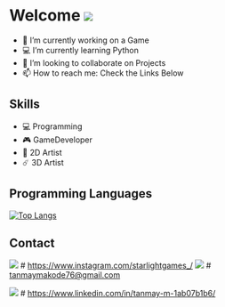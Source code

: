 # Welcome <img src="https://img.icons8.com/fluent/50/000000/github.png"/>

- 🔭 I’m currently working on a Game
- 💻 I’m currently learning Python
- 👯 I’m looking to collaborate on Projects
- 📫 How to reach me: Check the Links Below 

## Skills
* 💻 Programming    
* 🎮 GameDeveloper         
* 🎨 2D Artist 
* ☄️ 3D Artist

## Programming Languages

[![Top Langs](https://github-readme-stats.vercel.app/api/top-langs/?username=indieD3v)](https://github.com/indieD3v/github-readme-stats)
   
   
   
## Contact
<img src="https://img.icons8.com/cute-clipart/64/000000/instagram-new.png"/>      # https://www.instagram.com/starlightgames_/        <img src="https://img.icons8.com/plasticine/64/000000/gmail.png"/>         # tanmaymakode76@gmail.com




<img src="https://img.icons8.com/dusk/64/000000/linkedin.png"/>      # https://www.linkedin.com/in/tanmay-m-1ab07b1b6/



